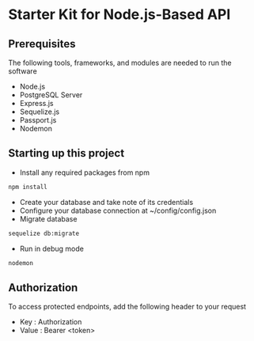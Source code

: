 # Starter Kit for Node.js-Based API

## Prerequisites
The following tools, frameworks, and modules are needed to run the software
* Node.js
* PostgreSQL Server
* Express.js
* Sequelize.js
* Passport.js
* Nodemon

## Starting up this project
* Install any required packages from npm
```bash
npm install
```
* Create your database and take note of its credentials
* Configure your database connection at ~/config/config.json
* Migrate database
```bash
sequelize db:migrate
```
* Run in debug mode
```bash
nodemon
```

## Authorization
To access protected endpoints, add the following header to your request
* Key : Authorization
* Value : Bearer &lt;token&gt;